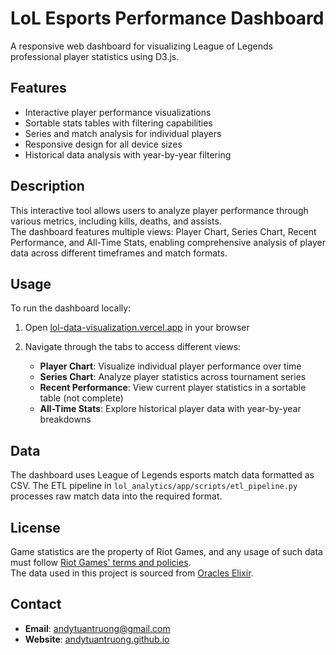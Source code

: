 # LoL Esports Performance Dashboard

A responsive web dashboard for visualizing League of Legends professional player statistics using D3.js.

## Features

- Interactive player performance visualizations
- Sortable stats tables with filtering capabilities
- Series and match analysis for individual players
- Responsive design for all device sizes
- Historical data analysis with year-by-year filtering

## Description

This interactive tool allows users to analyze player performance through various metrics, including kills, deaths, and assists. <br> The dashboard features multiple views: Player Chart, Series Chart, Recent Performance, and All-Time Stats, enabling comprehensive analysis of player data across different timeframes and match formats.

## Usage

To run the dashboard locally:

1. Open [lol-data-visualization.vercel.app](https://lol-data-visualization.vercel.app/) in your browser

2. Navigate through the tabs to access different views:
   - **Player Chart**: Visualize individual player performance over time
   - **Series Chart**: Analyze player statistics across tournament series
   - **Recent Performance**: View current player statistics in a sortable table (not complete)
   - **All-Time Stats**: Explore historical player data with year-by-year breakdowns

## Data

The dashboard uses League of Legends esports match data formatted as CSV. The ETL pipeline in `lol_analytics/app/scripts/etl_pipeline.py` processes raw match data into the required format.

## License

Game statistics are the property of Riot Games, and any usage of such data must follow [Riot Games' terms and policies](https://developer.riotgames.com/policies/general). <br> The data used in this project is sourced from [Oracles Elixir](https://oracleselixir.com).

## Contact

- **Email**: andytuantruong@gmail.com
- **Website**: [andytuantruong.github.io](https://andytuantruong.github.io/)
